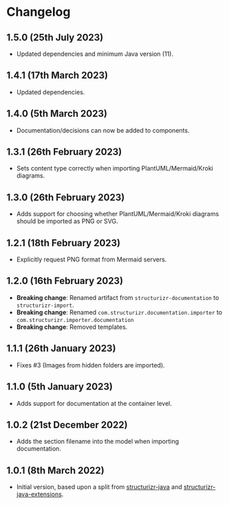 # Changelog

## 1.5.0 (25th July 2023)

- Updated dependencies and minimum Java version (11).

## 1.4.1 (17th March 2023)

- Updated dependencies.

## 1.4.0 (5th March 2023)

- Documentation/decisions can now be added to components.

## 1.3.1 (26th February 2023)

- Sets content type correctly when importing PlantUML/Mermaid/Kroki diagrams.

## 1.3.0 (26th February 2023)

- Adds support for choosing whether PlantUML/Mermaid/Kroki diagrams should be imported as PNG or SVG.

## 1.2.1 (18th February 2023)

- Explicitly request PNG format from Mermaid servers.

## 1.2.0 (16th February 2023)

- __Breaking change__: Renamed artifact from `structurizr-documentation` to `structurizr-import`.
- __Breaking change__: Renamed `com.structurizr.documentation.importer` to `com.structurizr.importer.documentation`
- __Breaking change__: Removed templates.

## 1.1.1 (26th January 2023) 

- Fixes #3 (Images from hidden folders are imported).

## 1.1.0 (5th January 2023)

- Adds support for documentation at the container level.

## 1.0.2 (21st December 2022)

- Adds the section filename into the model when importing documentation. 

## 1.0.1 (8th March 2022)

- Initial version, based upon a split from [structurizr-java](https://github.com/structurizr/java) and [structurizr-java-extensions](https://github.com/structurizr/java-extensions).